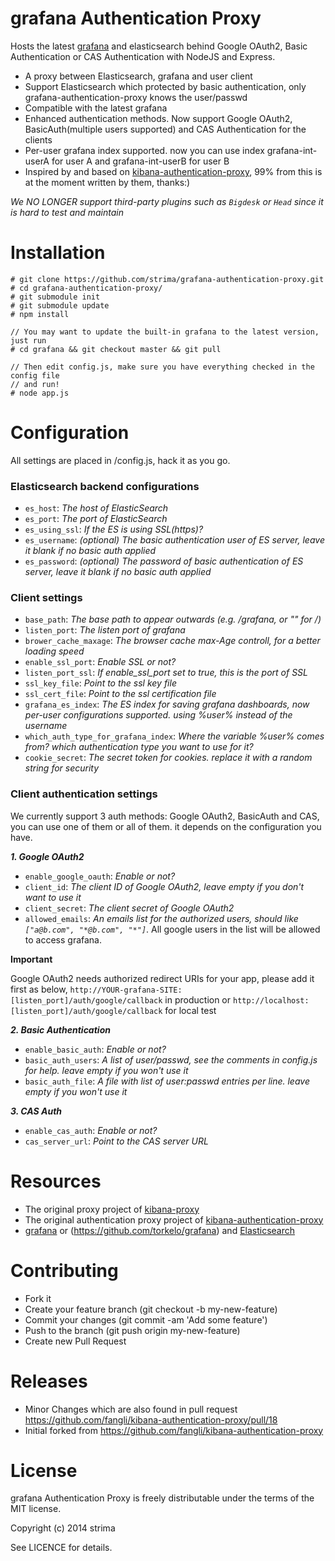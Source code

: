 grafana Authentication Proxy
============

Hosts the latest [grafana](https://github.com/torkelo/grafana) and elasticsearch behind Google OAuth2, Basic Authentication or CAS Authentication with NodeJS and Express.

- A proxy between Elasticsearch, grafana and user client
- Support Elasticsearch which protected by basic authentication, only grafana-authentication-proxy knows the user/passwd
- Compatible with the latest grafana
- Enhanced authentication methods. Now support Google OAuth2, BasicAuth(multiple users supported) and CAS Authentication for the clients
- Per-user grafana index supported. now you can use index grafana-int-userA for user A and grafana-int-userB for user B
- Inspired by and based on [kibana-authentication-proxy](https://github.com/fangli/kibana-authentication-proxy), 99% from this is at the moment written by them, thanks:)

*We NO LONGER support third-party plugins such as `Bigdesk` or `Head` since it is hard to test and maintain*

Installation
=====

```
# git clone https://github.com/strima/grafana-authentication-proxy.git
# cd grafana-authentication-proxy/
# git submodule init
# git submodule update
# npm install

// You may want to update the built-in grafana to the latest version, just run
# cd grafana && git checkout master && git pull

// Then edit config.js, make sure you have everything checked in the config file
// and run!
# node app.js
```

Configuration
=============

All settings are placed in /config.js, hack it as you go.

### Elasticsearch backend configurations

- ``es_host``:  *The host of ElasticSearch*
- ``es_port``:  *The port of ElasticSearch*
- ``es_using_ssl``:  *If the ES is using SSL(https)?*
- ``es_username``:  *(optional) The basic authentication user of ES server, leave it blank if no basic auth applied*
- ``es_password``:  *(optional) The password of basic authentication of ES server, leave it blank if no basic auth applied*

### Client settings

- ``base_path``:  *The base path to appear outwards (e.g. /grafana, or "" for /)*
- ``listen_port``:  *The listen port of grafana*
- ``brower_cache_maxage``:  *The browser cache max-Age controll, for a better loading speed*
- ``enable_ssl_port``: *Enable SSL or not?*
- ``listen_port_ssl``: *If enable_ssl_port set to true, this is the port of SSL*
- ``ssl_key_file``: *Point to the ssl key file*
- ``ssl_cert_file``: *Point to the ssl certification file*
- ``grafana_es_index``: *The ES index for saving grafana dashboards, now per-user configurations supported. using %user% instead of the username*
- ``which_auth_type_for_grafana_index``: *Where the variable %user% comes from? which authentication type you want to use for it?*
- ``cookie_secret``: *The secret token for cookies. replace it with a random string for security*

### Client authentication settings

We currently support 3 auth methods: Google OAuth2, BasicAuth and CAS, you can use one of them or all of them. it depends on the configuration you have.

***1. Google OAuth2***

- ``enable_google_oauth``: *Enable or not?*
- ``client_id``:  *The client ID of Google OAuth2, leave empty if you don't want to use it*
- ``client_secret``: *The client secret of Google OAuth2*
- ``allowed_emails``: *An emails list for the authorized users, should like `["a@b.com", "*@b.com", "*"]`*. All google users in the list will be allowed to access grafana.

**Important**

Google OAuth2 needs authorized redirect URIs for your app, please add it first as below, ``http://YOUR-grafana-SITE:[listen_port]/auth/google/callback`` in production or ``http://localhost:[listen_port]/auth/google/callback`` for local test

***2. Basic Authentication***

- ``enable_basic_auth``: *Enable or not?*
- ``basic_auth_users``:  *A list of user/passwd, see the comments in config.js for help. leave empty if you won't use it*
- ``basic_auth_file``:  *A file with list of user:passwd entries per line. leave empty if you won't use it*

***3. CAS Auth***

- ``enable_cas_auth``: *Enable or not?*
- ``cas_server_url``: *Point to the CAS server URL*

Resources
=========
- The original proxy project of [kibana-proxy](https://github.com/hmalphettes/kibana-proxy)
- The original authentication proxy project of [kibana-authentication-proxy](https://github.com/fangli/kibana-authentication-proxy)
- [grafana](http://grafana.org/) or (https://github.com/torkelo/grafana) and [Elasticsearch](https://github.com/elasticsearch/elasticsearch)


Contributing
============
- Fork it
- Create your feature branch (git checkout -b my-new-feature)
- Commit your changes (git commit -am 'Add some feature')
- Push to the branch (git push origin my-new-feature)
- Create new Pull Request


Releases
========
- Minor Changes which are also found in pull request https://github.com/fangli/kibana-authentication-proxy/pull/18
- Initial forked from https://github.com/fangli/kibana-authentication-proxy


License
=======
grafana Authentication Proxy is freely distributable under the terms of the MIT license.

Copyright (c) 2014 strima

See LICENCE for details.

